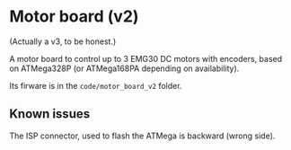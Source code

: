 # Motor board (v2)

(Actually a v3, to be honest.)

A motor board to control up to 3 EMG30 DC motors with encoders, based on ATMega328P (or ATMega168PA depending on availability).

Its firware is in the `code/motor_board_v2` folder.

## Known issues

The ISP connector, used to flash the ATMega is backward (wrong side).
